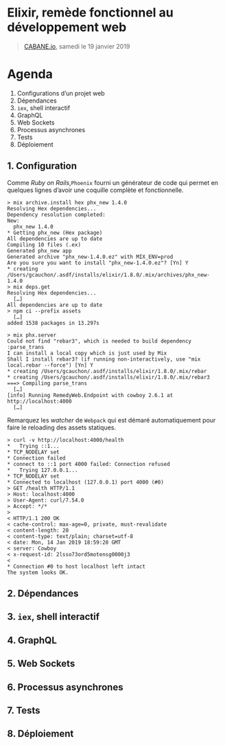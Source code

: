 # Elixir, remède fonctionnel au développement web

> [CABANE.io](https://cabane.io/), samedi le 19 janvier 2019

# Agenda

1. Configurations d’un projet web
2. Dépendances
3. `iex`, shell interactif
4. GraphQL
5. Web Sockets
6. Processus asynchrones 
7. Tests
8. Déploiement

## 1. Configuration

Comme _Ruby on Rails_,`Phoenix` fourni un générateur de code qui permet en quelques lignes d’avoir une coquille complète et fonctionnelle.

```shell
> mix archive.install hex phx_new 1.4.0
Resolving Hex dependencies...
Dependency resolution completed:
New:
  phx_new 1.4.0
* Getting phx_new (Hex package)
All dependencies are up to date
Compiling 10 files (.ex)
Generated phx_new app
Generated archive "phx_new-1.4.0.ez" with MIX_ENV=prod
Are you sure you want to install "phx_new-1.4.0.ez"? [Yn] Y
* creating /Users/gcauchon/.asdf/installs/elixir/1.8.0/.mix/archives/phx_new-1.4.0
> mix deps.get
Resolving Hex dependencies...
  […]
All dependencies are up to date
> npm ci --prefix assets
  […]
added 1538 packages in 13.297s
```

``` shell
> mix phx.server
Could not find "rebar3", which is needed to build dependency :parse_trans
I can install a local copy which is just used by Mix
Shall I install rebar3? (if running non-interactively, use "mix local.rebar --force") [Yn] Y
* creating /Users/gcauchon/.asdf/installs/elixir/1.8.0/.mix/rebar
* creating /Users/gcauchon/.asdf/installs/elixir/1.8.0/.mix/rebar3
===> Compiling parse_trans
  […]
[info] Running RemedyWeb.Endpoint with cowboy 2.6.1 at http://localhost:4000
  […]
```

Remarquez les _watcher_ de `Webpack` qui est démaré automatiquement pour faire le reloading des assets statiques.

```shell
> curl -v http://localhost:4000/health
*   Trying ::1...
* TCP_NODELAY set
* Connection failed
* connect to ::1 port 4000 failed: Connection refused
*   Trying 127.0.0.1...
* TCP_NODELAY set
* Connected to localhost (127.0.0.1) port 4000 (#0)
> GET /health HTTP/1.1
> Host: localhost:4000
> User-Agent: curl/7.54.0
> Accept: */*
>
< HTTP/1.1 200 OK
< cache-control: max-age=0, private, must-revalidate
< content-length: 20
< content-type: text/plain; charset=utf-8
< date: Mon, 14 Jan 2019 18:59:28 GMT
< server: Cowboy
< x-request-id: 2lsso73ord5motensg0000j3
<
* Connection #0 to host localhost left intact
The system looks OK.
```

## 2. Dépendances


## 3. `iex`, shell interactif


## 4. GraphQL


## 5. Web Sockets


## 6. Processus asynchrones


## 7. Tests


## 8. Déploiement
